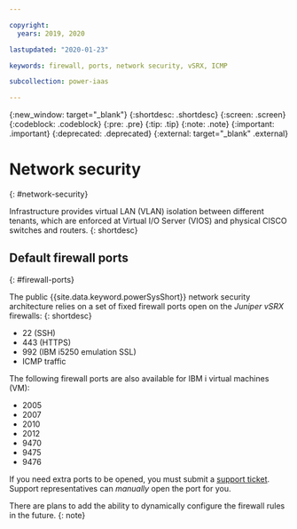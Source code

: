 ```yaml
---

copyright:
  years: 2019, 2020

lastupdated: "2020-01-23"

keywords: firewall, ports, network security, vSRX, ICMP

subcollection: power-iaas

---
```


{:new_window: target="_blank"}
{:shortdesc: .shortdesc}
{:screen: .screen}
{:codeblock: .codeblock}
{:pre: .pre}
{:tip: .tip}
{:note: .note}
{:important: .important}
{:deprecated: .deprecated}
{:external: target="_blank" .external}

# Network security
{: #network-security}

Infrastructure provides virtual LAN (VLAN) isolation between different tenants, which are enforced at Virtual I/O Server (VIOS) and physical CISCO switches and routers.
{: shortdesc}

## Default firewall ports
{: #firewall-ports}

The public {{site.data.keyword.powerSysShort}} network security architecture relies on a set of fixed firewall ports open on the *Juniper vSRX* firewalls:
{: shortdesc}

* 22 (SSH)
* 443 (HTTPS)
* 992 (IBM i5250 emulation SSL)
* ICMP traffic

The following firewall ports are also available for IBM i virtual machines (VM):

* 2005
* 2007
* 2010
* 2012
* 9470
* 9475
* 9476

If you need extra ports to be opened, you must submit a [support ticket](/docs/power-iaas?topic=power-iaas-getting-help-and-support). Support representatives can *manually* open the port for you.

There are plans to add the ability to dynamically configure the firewall rules in the future.
{: note}
